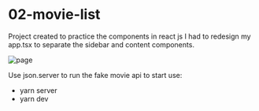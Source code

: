 # 02-movie-list

Project created to practice the components in react js I had to redesign my app.tsx to separate the sidebar and content components.

![page](https://user-images.githubusercontent.com/68617133/125390634-9711b480-e379-11eb-82ee-b2cdbaf8c32b.png)

Use json.server to run the fake movie api to start use:

- yarn server
- yarn dev


